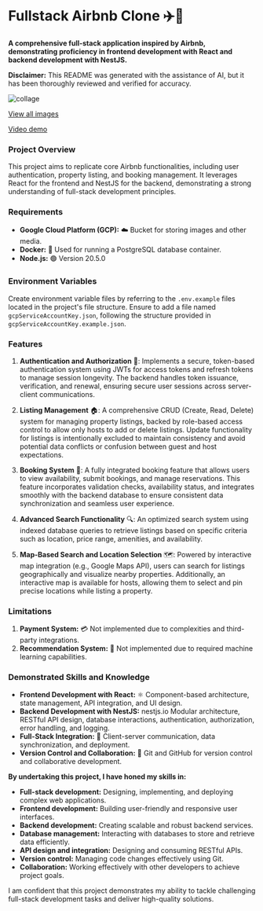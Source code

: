 # Fullstack Airbnb Clone ✈️🏨

**A comprehensive full-stack application inspired by Airbnb, demonstrating proficiency in frontend development with React and backend development with NestJS.**

**Disclaimer:** This README was generated with the assistance of AI, but it has been thoroughly reviewed and verified for accuracy.

![collage](https://github.com/user-attachments/assets/cbebbe9c-3275-477b-9c70-de5530013f86)

[View all images](https://photos.app.goo.gl/dh3bev79G3tnSRt6A)

[Video demo](https://youtu.be/tLOEW9Jbt4o)

### Project Overview
This project aims to replicate core Airbnb functionalities, including user authentication, property listing, and booking management. It leverages React for the frontend and NestJS for the backend, demonstrating a strong understanding of full-stack development principles.

### Requirements
* **Google Cloud Platform (GCP):** ☁️ Bucket for storing images and other media.
* **Docker:** 🐳 Used for running a PostgreSQL database container.
* **Node.js:** 🟢 Version 20.5.0

### Environment Variables
Create environment variable files by referring to the `.env.example` files located in the project's file structure.
Ensure to add a file named `gcpServiceAccountKey.json`, following the structure provided in `gcpServiceAccountKey.example.json`.

### Features
1. **Authentication and Authorization** 🔐: Implements a secure, token-based authentication system using JWTs for access tokens and refresh tokens to manage session longevity. The backend handles token issuance, verification, and renewal, ensuring secure user sessions across server-client communications.

2. **Listing Management** 🏠: A comprehensive CRUD (Create, Read, Delete) system for managing property listings, backed by role-based access control to allow only hosts to add or delete listings. Update functionality for listings is intentionally excluded to maintain consistency and avoid potential data conflicts or confusion between guest and host expectations.

3. **Booking System** 📅: A fully integrated booking feature that allows users to view availability, submit bookings, and manage reservations. This feature incorporates validation checks, availability status, and integrates smoothly with the backend database to ensure consistent data synchronization and seamless user experience.

4. **Advanced Search Functionality** 🔍: An optimized search system using indexed database queries to retrieve listings based on specific criteria such as location, price range, amenities, and availability.

5. **Map-Based Search and Location Selection** 🗺️: Powered by interactive map integration (e.g., Google Maps API), users can search for listings geographically and visualize nearby properties. Additionally, an interactive map is available for hosts, allowing them to select and pin precise locations while listing a property.

### Limitations
1. **Payment System:** 💳 Not implemented due to complexities and third-party integrations.
2. **Recommendation System:** 🧠 Not implemented due to required machine learning capabilities.

### Demonstrated Skills and Knowledge
* **Frontend Development with React:** ⚛️ Component-based architecture, state management, API integration, and UI design.
* **Backend Development with NestJS:** nestjs.io Modular architecture, RESTful API design, database interactions, authentication, authorization, error handling, and logging.
* **Full-Stack Integration:** 🔗 Client-server communication, data synchronization, and deployment.
* **Version Control and Collaboration:** 🤝 Git and GitHub for version control and collaborative development.

**By undertaking this project, I have honed my skills in:**
* **Full-stack development:** Designing, implementing, and deploying complex web applications.
* **Frontend development:** Building user-friendly and responsive user interfaces.
* **Backend development:** Creating scalable and robust backend services.
* **Database management:** Interacting with databases to store and retrieve data efficiently.
* **API design and integration:** Designing and consuming RESTful APIs.
* **Version control:** Managing code changes effectively using Git.
* **Collaboration:** Working effectively with other developers to achieve project goals.

I am confident that this project demonstrates my ability to tackle challenging full-stack development tasks and deliver high-quality solutions.

